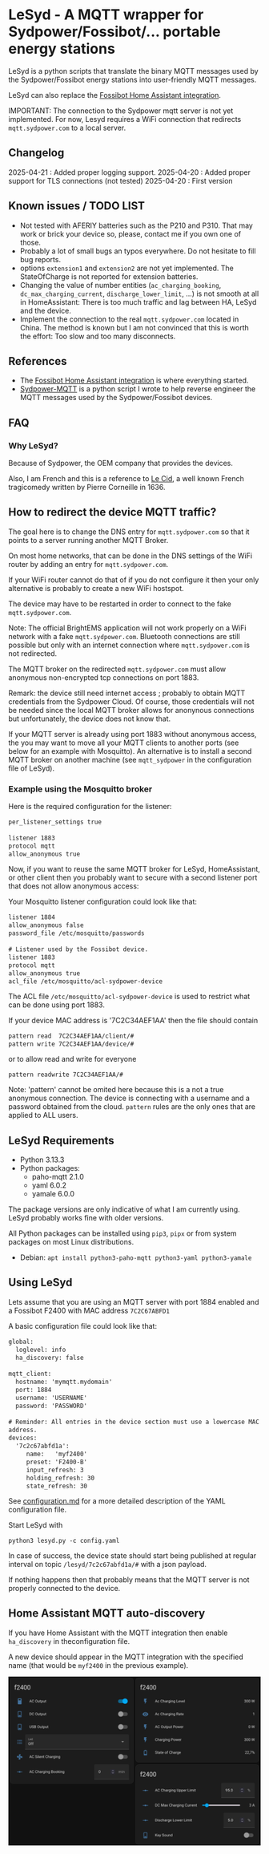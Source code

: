 # LeSyd - A MQTT wrapper for Sydpower/Fossibot/... portable energy stations

LeSyd is a python scripts that translate the binary MQTT messages used by the Sydpower/Fossibot energy stations into user-friendly MQTT messages.

LeSyd can also replace the [Fossibot Home Assistant integration](https://github.com/iamslan/fossibot).

IMPORTANT: The connection to the Sydpower mqtt server is not yet implemented. For now, Lesyd requires a WiFi connection that redirects `mqtt.sydpower.com` to a local server. 

## Changelog

2025-04-21 : Added proper logging support.
2025-04-20 : Added proper support for TLS connections (not tested)
2025-04-20 : First version


## Known issues / TODO LIST

- Not tested with AFERIY batteries such as the P210 and P310. That may work or brick your device so, please, contact me if you own one of those.
- Probably a lot of small bugs an typos everywhere. Do not hesitate to fill bug reports.
- options `extension1` and `extension2` are not yet implemented. The StateOfCharge is not reported for extension batteries.
- Changing the value of number entities (`ac_charging_booking`, `dc_max_charging_current`, `discharge_lower_limit`, ...) is not smooth at all in HomeAssistant: There is too much traffic and lag between HA, LeSyd and the device.
- Implement the connection to the real `mqtt.sydpower.com` located in China. The method is known but I am not convinced that this is worth the effort: Too slow and too many disconnects. 

## References

- The [Fossibot Home Assistant integration](https://github.com/iamslan/fossibot) is where everything started.
- [Sydpower-MQTT](https://github.com/schauveau/sydpower-mqtt) is a python script I wrote to help reverse engineer the MQTT messages used by the Sydpower/Fossibot devices. 

## FAQ

### Why LeSyd?

Because of Sydpower, the OEM company that provides the devices.

Also, I am French and this is a reference to [Le Cid](https://en.wikipedia.org/wiki/Le_Cid), a well known French tragicomedy written by Pierre Corneille in 1636.

## How to redirect the device MQTT traffic?

The goal here is to change the DNS entry for `mqtt.sydpower.com` so that it points to a server running another MQTT Broker.

On most home networks, that can be done in the DNS settings of the WiFi router by adding an entry for `mqtt.sydpower.com`.

If your WiFi router cannot do that of if you do not configure it then your only alternative is probably to create a new WiFi hostspot.

The device may have to be restarted in order to connect to the fake `mqtt.sydpower.com`.

Note: The official BrightEMS application will not work properly on a WiFi network with a fake `mqtt.sydpower.com`. Bluetooth connections are still possible but only with an internet connection where `mqtt.sydpower.com` is not redirected.

The MQTT broker on the redirected `mqtt.sydpower.com` must allow anonymous non-encrypted tcp connections on port 1883.

Remark: the device still need internet access ; probably to obtain MQTT credentials from the Sydpower Cloud. Of course, those credentials will not be needed since the local MQTT broker allows for anonynous connections but unfortunately, the device does not know that.   

If your MQTT server is already using port 1883 without anonymous access, the you may want to move all your MQTT clients to another ports (see below for an example with Mosquitto). An alternative is to install a second MQTT broker on another machine (see `mqtt_sydpower` in the configuration file of LeSyd). 


### Example using the Mosquitto broker

Here is the required configuration for the listener: 

```
per_listener_settings true

listener 1883
protocol mqtt
allow_anonymous true
```

Now, if you want to reuse the same MQTT broker for LeSyd, HomeAssistant, or other client then you probably want to secure with a second listener port that does not allow anonymous access:

Your Mosquitto listener configuration could look like that:

```
listener 1884 
allow_anonymous false
password_file /etc/mosquitto/passwords

# Listener used by the Fossibot device.
listener 1883
protocol mqtt
allow_anonymous true
acl_file /etc/mosquitto/acl-sydpower-device
```

The ACL file `/etc/mosquitto/acl-sydpower-device` is used to restrict what can be done using port 1883.

If your device MAC address is '7C2C34AEF1AA' then the file should contain  

```
pattern read  7C2C34AEF1AA/client/#
pattern write 7C2C34AEF1AA/device/#
```
or to allow read and write for everyone
```
pattern readwrite 7C2C34AEF1AA/#
```

Note: 'pattern' cannot be omited here because this is a not a true anonymous connection. The device is connecting with a username and a password obtained from the cloud. `pattern` rules are the only ones that are applied to ALL users.

## LeSyd Requirements

- Python 3.13.3
- Python packages:
   - paho-mqtt  2.1.0 
   - yaml 6.0.2
   - yamale 6.0.0
   
The package versions are only indicative of what I am currently using. LeSyd probably works fine with older versions.

All Python packages can be installed using `pip3`, `pipx` or from system packages on most Linux distributions.

- Debian: `apt install python3-paho-mqtt python3-yaml python3-yamale`

## Using LeSyd

Lets assume that you are using an MQTT server with port 1884 enabled and a Fossibot F2400 with MAC address `7C2C67ABFD1`

A basic configuration file could look like that:

```
global:
  loglevel: info
  ha_discovery: false
  
mqtt_client:
  hostname: 'mymqtt.mydomain'   
  port: 1884
  username: 'USERNAME'  
  password: 'PASSWORD'  

# Reminder: All entries in the device section must use a lowercase MAC address.
devices:
  '7c2c67abfd1a':
     name:   'myf2400'
     preset: 'F2400-B'
     input_refresh: 3
     holding_refresh: 30
     state_refresh: 30
```

See [configuration.md](configuration.md) for a more detailed description of the YAML configuration file.

Start LeSyd with

```
python3 lesyd.py -c config.yaml 
```

In case of success, the device state should start being published at regular interval on topic `/lesyd/7c2c67abfd1a/#` with a json payload. 


If nothing happens then that probably means that the MQTT server is not properly connected to the device.

## Home Assistant MQTT auto-discovery

If you have Home Assistant with the MQTT integration then enable `ha_discovery` in theconfiguration file.

A new device should appear in the MQTT integration with the specified name (that would be `myf2400` in the previous example).


![Home Assistant Screenshot](./pictures/HomeAssistant.png)

